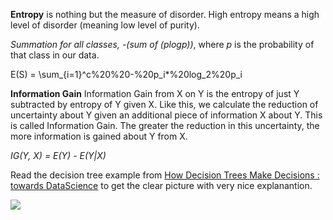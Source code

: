 **Entropy** is nothing but the measure of disorder. High entropy means a high level of disorder (meaning low level of purity).

*Summation for all classes, -(sum of (plogp))*, where *p* is the probability of that class in our data.

E(S) = \sum_{i=1}^c%20%20-%20p_i*%20log_2%20p_i

**Information Gain** Information Gain from X on Y is the entropy of just Y subtracted by  entropy of Y given X. Like this, we calculate the reduction of uncertainty about Y given an additional piece of information X about Y. This is called Information Gain. The greater the reduction in this uncertainty, the more information is gained about Y from X.

*IG(Y, X) = E(Y) - E(Y|X)*

Read the decision tree example from [How Decision Trees Make Decisions : towards DataScience](https://towardsdatascience.com/entropy-how-decision-trees-make-decisions-2946b9c18c8) to get the clear picture with very nice explanantion. 



<img src="https://render.githubusercontent.com/render/math?math=e^{i \pi} = -1">


